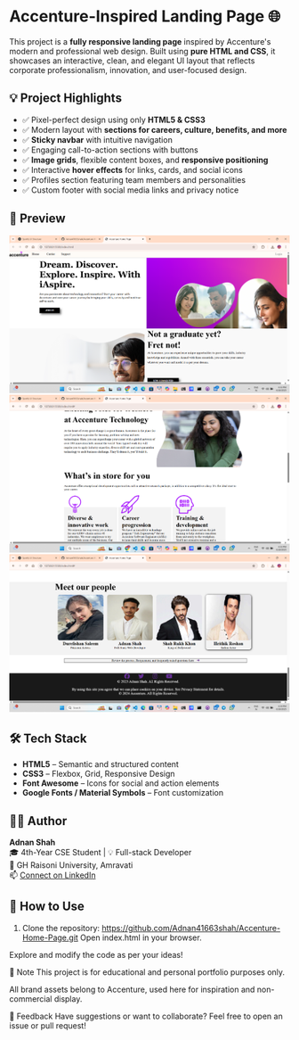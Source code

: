 # Accenture-Inspired Landing Page 🌐

This project is a **fully responsive landing page** inspired by Accenture's modern and professional web design. Built using **pure HTML and CSS**, it showcases an interactive, clean, and elegant UI layout that reflects corporate professionalism, innovation, and user-focused design.

## 💡 Project Highlights

- ✅ Pixel-perfect design using only **HTML5 & CSS3**
- ✅ Modern layout with **sections for careers, culture, benefits, and more**
- ✅ **Sticky navbar** with intuitive navigation
- ✅ Engaging call-to-action sections with buttons
- ✅ **Image grids**, flexible content boxes, and **responsive positioning**
- ✅ Interactive **hover effects** for links, cards, and social icons
- ✅ Profiles section featuring team members and personalities
- ✅ Custom footer with social media links and privacy notice

## 📸 Preview

![Hero](./screenshots/Screenshot1.png)
![Hero](./screenshots/Screenshot2.png)
![Hero](./screenshots/Screenshot3.png)

## 🛠️ Tech Stack

- **HTML5** – Semantic and structured content
- **CSS3** – Flexbox, Grid, Responsive Design
- **Font Awesome** – Icons for social and action elements
- **Google Fonts / Material Symbols** – Font customization

## 🧑‍💻 Author

**Adnan Shah**  
🎓 4th-Year CSE Student | 💡 Full-stack Developer  
📍 GH Raisoni University, Amravati  
📫 [Connect on LinkedIn](www.linkedin.com/in/adnan41663) 

## 🚀 How to Use

1. Clone the repository:
  https://github.com/Adnan41663shah/Accenture-Home-Page.git
Open index.html in your browser.

Explore and modify the code as per your ideas!

📌 Note
This project is for educational and personal portfolio purposes only.

All brand assets belong to Accenture, used here for inspiration and non-commercial display.

📢 Feedback
Have suggestions or want to collaborate? Feel free to open an issue or pull request!

